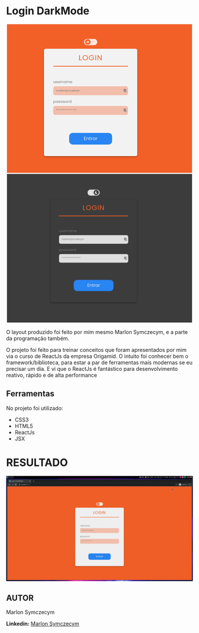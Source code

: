 # Login DarkMode

<div style="margin: 0 auto; text-align: center">
  <img style="width: 500px; height: 400px" src="images/light-mode.png" alt="light mode">
  <img style="width: 500px; height: 400px" src="images/dark-mode.png" alt="dark mode">
</div>

O layout produzido foi feito por mim mesmo Marlon Symczecym, e a parte da programação também.

O projeto foi feito para treinar conceitos que foram apresentados por mim via o curso de ReactJs da empresa Origamid.
O intuito foi conhecer bem o framework/biblioteca, para estar a par de ferramentas mais modernas se eu precisar um dia.
E vi que o ReactJs é fantástico para desenvolvimento reativo, rápido e de alta performance

## Ferramentas

No projeto foi utilizado:

- CSS3
- HTML5
- ReactJs
- JSX

# RESULTADO

![Resultado Final](images/result.gif)

## AUTOR

Marlon Symczecym

**Linkedin:** [Marlon Symczecym](https://www.linkedin.com/in/marlonsymczecym/)
